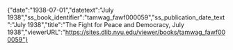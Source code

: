 {"date":"1938-07-01","datetext":"July 1938","ss_book_identifier":"tamwag_fawf000059","ss_publication_date_text":"July 1938","title":"The Fight for Peace and Democracy, July 1938","viewerURL":"https://sites.dlib.nyu.edu/viewer/books/tamwag_fawf000059"}